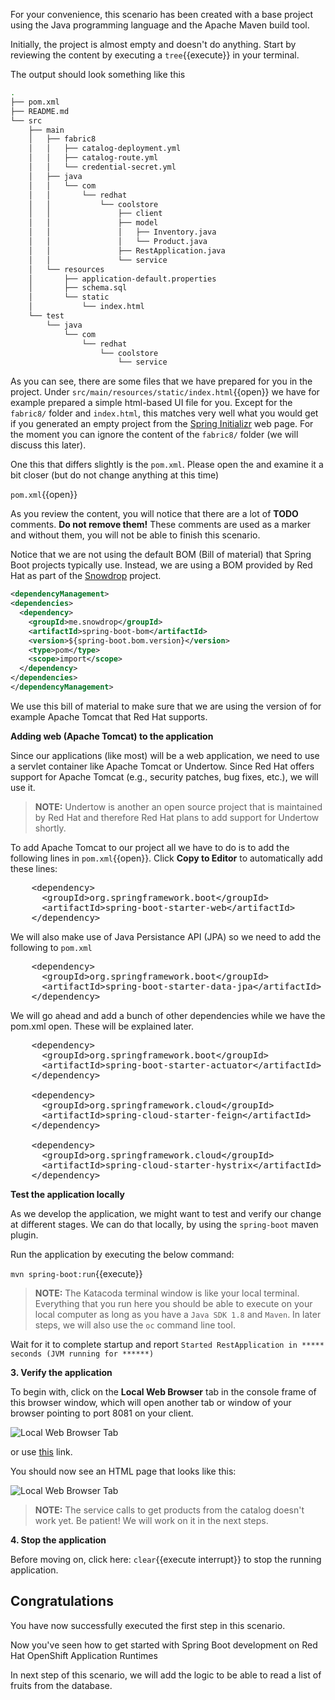 For your convenience, this scenario has been created with a base project using the Java programming language and the Apache Maven build tool.

Initially, the project is almost empty and doesn't do anything. Start by reviewing the content by executing a
``tree``{{execute}} in your terminal.

The output should look something like this

```sh
.
├── pom.xml
├── README.md
└── src
    ├── main
    │   ├── fabric8
    │   │   ├── catalog-deployment.yml
    │   │   ├── catalog-route.yml
    │   │   └── credential-secret.yml
    │   ├── java
    │   │   └── com
    │   │       └── redhat
    │   │           └── coolstore
    │   │               ├── client
    │   │               ├── model
    │   │               │   ├── Inventory.java
    │   │               │   └── Product.java
    │   │               ├── RestApplication.java
    │   │               └── service
    │   └── resources
    │       ├── application-default.properties
    │       ├── schema.sql
    │       └── static
    │           └── index.html
    └── test
        └── java
            └── com
                └── redhat
                    └── coolstore
                        └── service
```


As you can see, there are some files that we have prepared for you in the project. Under `src/main/resources/static/index.html`{{open}}
we have for example prepared a simple html-based UI file for you. Except for the `fabric8/` folder and `index.html`, this
matches very well what you would get if you generated an empty project from the [Spring Initializr](https://start.spring.io) web
page. For the moment you can ignore the content of the `fabric8/` folder (we will discuss this later).

One this that differs slightly is the `pom.xml`. Please open the and examine it a bit closer (but do not change anything
at this time)

``pom.xml``{{open}}

As you review the content, you will notice that there are a lot of **TODO** comments. **Do not remove them!** These comments
are used as a marker and without them, you will not be able to finish this scenario.

Notice that we are not using the default BOM (Bill of material) that Spring Boot projects typically use. Instead, we are using
a BOM provided by Red Hat as part of the [Snowdrop](http://snowdrop.me/) project.

```xml
<dependencyManagement>
<dependencies>
  <dependency>
    <groupId>me.snowdrop</groupId>
    <artifactId>spring-boot-bom</artifactId>
    <version>${spring-boot.bom.version}</version>
    <type>pom</type>
    <scope>import</scope>
  </dependency>
</dependencies>
</dependencyManagement>
```

We use this bill of material to make sure that we are using the version of for example Apache Tomcat that Red Hat supports. 

**Adding web (Apache Tomcat) to the application**

Since our applications (like most) will be a web application, we need to use a servlet container like Apache Tomcat or
Undertow. Since Red Hat offers support for Apache Tomcat (e.g., security patches, bug fixes, etc.), we will use it.

>**NOTE:** Undertow is another an open source project that is maintained by Red Hat and therefore Red Hat plans to
add support for Undertow shortly.

To add Apache Tomcat to our project all we have to do is to add the following lines in ``pom.xml``{{open}}. Click **Copy to Editor**
to automatically add these lines:

<pre class="file" data-filename="pom.xml" data-target="insert" data-marker="<!-- TODO: Add web (tomcat) dependency here -->">
    &lt;dependency&gt;
      &lt;groupId&gt;org.springframework.boot&lt;/groupId&gt;
      &lt;artifactId&gt;spring-boot-starter-web&lt;/artifactId&gt;
    &lt;/dependency&gt;
</pre>

We will also make use of Java Persistance API (JPA) so we need to add the following to `pom.xml`

<pre class="file" data-filename="pom.xml" data-target="insert" data-marker="<!-- TODO: Add data jpa dependency here -->">
    &lt;dependency&gt;
      &lt;groupId&gt;org.springframework.boot&lt;/groupId&gt;
      &lt;artifactId&gt;spring-boot-starter-data-jpa&lt;/artifactId&gt;
    &lt;/dependency&gt;
</pre>

We will go ahead and add a bunch of other dependencies while we have the pom.xml open. These will be explained later.

<pre class="file" data-filename="pom.xml" data-target="insert" data-marker=" <!-- TODO: Add actuator, feign and hystrix dependency here -->">
    &lt;dependency&gt;
      &lt;groupId&gt;org.springframework.boot&lt;/groupId&gt;
      &lt;artifactId&gt;spring-boot-starter-actuator&lt;/artifactId&gt;
    &lt;/dependency&gt;

    &lt;dependency&gt;
      &lt;groupId&gt;org.springframework.cloud&lt;/groupId&gt;
      &lt;artifactId&gt;spring-cloud-starter-feign&lt;/artifactId&gt;
    &lt;/dependency&gt;

    &lt;dependency&gt;
      &lt;groupId&gt;org.springframework.cloud&lt;/groupId&gt;
      &lt;artifactId&gt;spring-cloud-starter-hystrix&lt;/artifactId&gt;
    &lt;/dependency&gt;
</pre>

**Test the application locally**

As we develop the application, we might want to test and verify our change at different stages. We can do that
locally, by using the `spring-boot` maven plugin.

Run the application by executing the below command:

``mvn spring-boot:run``{{execute}}

>**NOTE:** The Katacoda terminal window is like your local terminal. Everything that you run here you should
be able to execute on your local computer as long as you have a `Java SDK 1.8` and `Maven`. In later steps, we
will also use the `oc` command line tool.

Wait for it to complete startup and report `Started RestApplication in ***** seconds (JVM running for ******)`

**3. Verify the application**

To begin with, click on the **Local Web Browser** tab in the console frame of this browser window, which will open another tab or window of your browser pointing to port 8081 on your client.

![Local Web Browser Tab](/redhat-middleware-workshops/assets/mono-to-micro-part-2/web-browser-tab.png)

or use [this](https://[[HOST_SUBDOMAIN]]-8081-[[KATACODA_HOST]].environments.katacoda.com/) link.

You should now see an HTML page that looks like this:

![Local Web Browser Tab](/redhat-middleware-workshops/assets/mono-to-micro-part-2/web-page.png)

> **NOTE:** The service calls to get products from the catalog doesn't work yet. Be patient! We will work on it in the next steps.

**4. Stop the application**

Before moving on, click here: `clear`{{execute interrupt}} to stop the running application.

## Congratulations

You have now successfully executed the first step in this scenario. 

Now you've seen how to get started with Spring Boot development on Red Hat OpenShift Application Runtimes

In next step of this scenario, we will add the logic to be able to read a list of fruits from the database.

